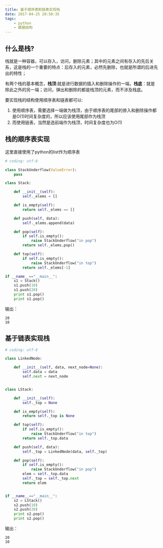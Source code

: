 ```yaml
---
title: 基于顺序表和链表实现栈
date: 2017-04-25 20:50:35
tags:
    - python
    - 数据结构
---
```


## 什么是栈?

栈就是一种容器，可以存入，访问，删除元素；其中的元素之间有存入的先后关系，这是栈的一个重要的特点：后存入的元素，必然先删除，也就是所谓的后进先出的特性；

有两个栈的基本概念，**栈顶**:就是进行数据的插入和删除操作的一端，**栈底**：就是除此之外的另一端；访问，弹出和删除的都是栈顶的元素，而不涉及栈底。


要实现栈的结构使用顺序表和链表都可以:

1. 使用顺序表，需要选择一端做为栈顶，由于顺序表的尾部的掺入和删除操作都是O(1)时间复杂度的，所以应该使用尾部作为栈顶
2. 而使用链表，当然是选前端作为栈顶，时间复杂度也为O(1)


## 栈的顺序表实现

这里直接使用了python的list作为顺序表


```python
# coding: utf-8

class StackUnderflow(ValueError):
    pass

class Stack:

    def __init__(self):
        self._elems = []

    def is_empty(self):
        return self._elems == []

    def push(self, data):
        self._elems.append(data)

    def pop(self):
        if self.is_empty():
            raise StackUnderflow("in pop")
        return self._elems.pop()

    def top(self):
        if self.is_empty():
            raise StackUnderflow("in top")
        return self._elems[-1]

if __name__=="__main__":
    s1 = Stack()
    s1.push(10)
    s1.push(20)
    print s1.pop()
    print s1.pop()
```

输出：
```
20
10
```


## 基于链表实现栈

```python
# coding: utf-8

class LinkedNode:

    def __init__(self, data, next_node=None):
        self.data = data
        self.next = next_node


class LStack:

    def __init__(self):
        self._top = None

    def is_empty(self):
        return self._top is None

    def top(self):
        if self.is_empty():
            raise StackUnderflow("in top")
        return self._top.data

    def push(self, data):
        self._top = LinkedNode(data, self._top)

    def pop(self):
        if self.is_empty():
            raise StackUnderflow("in pop")
        elem = self._top.data
        self._top = self._top.next
        return elem


if __name__=="__main__":
    s2 = LStack()
    s2.push(10)
    s2.push(20)
    print s2.pop()
    print s2.pop()
```

输出：

```
20
10
```


